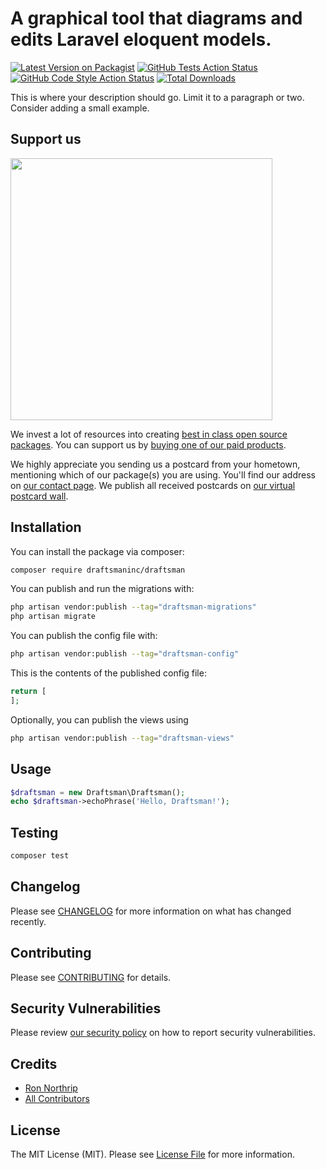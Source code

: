 # A graphical tool that diagrams and edits Laravel eloquent models.

[![Latest Version on Packagist](https://img.shields.io/packagist/v/draftsmaninc/draftsman.svg?style=flat-square)](https://packagist.org/packages/draftsmaninc/draftsman)
[![GitHub Tests Action Status](https://img.shields.io/github/actions/workflow/status/draftsmaninc/draftsman/run-tests.yml?branch=main&label=tests&style=flat-square)](https://github.com/draftsmaninc/draftsman/actions?query=workflow%3Arun-tests+branch%3Amain)
[![GitHub Code Style Action Status](https://img.shields.io/github/actions/workflow/status/draftsmaninc/draftsman/fix-php-code-style-issues.yml?branch=main&label=code%20style&style=flat-square)](https://github.com/draftsmaninc/draftsman/actions?query=workflow%3A"Fix+PHP+code+style+issues"+branch%3Amain)
[![Total Downloads](https://img.shields.io/packagist/dt/draftsmaninc/draftsman.svg?style=flat-square)](https://packagist.org/packages/draftsmaninc/draftsman)

This is where your description should go. Limit it to a paragraph or two. Consider adding a small example.

## Support us

[<img src="https://github-ads.s3.eu-central-1.amazonaws.com/draftsman.jpg?t=1" width="419px" />](https://spatie.be/github-ad-click/draftsman)

We invest a lot of resources into creating [best in class open source packages](https://spatie.be/open-source). You can support us by [buying one of our paid products](https://spatie.be/open-source/support-us).

We highly appreciate you sending us a postcard from your hometown, mentioning which of our package(s) you are using. You'll find our address on [our contact page](https://spatie.be/about-us). We publish all received postcards on [our virtual postcard wall](https://spatie.be/open-source/postcards).

## Installation

You can install the package via composer:

```bash
composer require draftsmaninc/draftsman
```

You can publish and run the migrations with:

```bash
php artisan vendor:publish --tag="draftsman-migrations"
php artisan migrate
```

You can publish the config file with:

```bash
php artisan vendor:publish --tag="draftsman-config"
```

This is the contents of the published config file:

```php
return [
];
```

Optionally, you can publish the views using

```bash
php artisan vendor:publish --tag="draftsman-views"
```

## Usage

```php
$draftsman = new Draftsman\Draftsman();
echo $draftsman->echoPhrase('Hello, Draftsman!');
```

## Testing

```bash
composer test
```

## Changelog

Please see [CHANGELOG](CHANGELOG.md) for more information on what has changed recently.

## Contributing

Please see [CONTRIBUTING](CONTRIBUTING.md) for details.

## Security Vulnerabilities

Please review [our security policy](../../security/policy) on how to report security vulnerabilities.

## Credits

- [Ron Northrip](https://github.com/ronnorthrip)
- [All Contributors](../../contributors)

## License

The MIT License (MIT). Please see [License File](LICENSE.md) for more information.
